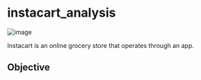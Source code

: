 # instacart_analysis

![image](https://user-images.githubusercontent.com/123508601/214715363-5cd85353-17e7-4528-963a-771b7d35d03b.png)

Instacart is an online grocery store that operates through an app.

## Objective
